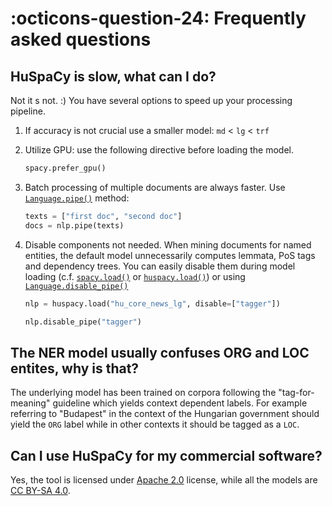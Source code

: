# :octicons-question-24: Frequently asked questions

## HuSpaCy is slow, what can I do?

Not it s not. :) You have several options to speed up your processing pipeline.

1. If accuracy is not crucial use a smaller model: `md` < `lg` < `trf`
2. Utilize GPU: use the following directive before loading the model.
    ```python
    spacy.prefer_gpu()
    ```
3. Batch processing of multiple documents are always faster. Use [`Language.pipe()`](https://spacy.io/api/language#pipe) method:
    ```python
    texts = ["first doc", "second doc"]
    docs = nlp.pipe(texts)
    ```
4. Disable components not needed. When mining documents for named entities, the default model unnecessarily computes lemmata, PoS tags and dependency trees. You can easily disable them during model loading (c.f. [`spacy.load()`](https://spacy.io/api/top-level/#spacy.load) or [`huspacy.load()`](/reference/huspacy/__init__/#huspacy.load)) or using [`Language.disable_pipe()`](https://spacy.io/api/language/#disable_pipe) 
    ```python
    nlp = huspacy.load("hu_core_news_lg", disable=["tagger"])
    ```
   
    ```python
    nlp.disable_pipe("tagger")
    ```
   
## The NER model usually confuses ORG and LOC entites, why is that?

The underlying model has been trained on corpora following the "tag-for-meaning" guideline which yields context dependent labels. For example referring to "Budapest" in the context of the Hungarian government should yield the `ORG` label while in other contexts it should be tagged as a `LOC`.

## Can I use HuSpaCy for my commercial software?

Yes, the tool is licensed under [Apache 2.0](https://www.apache.org/licenses/LICENSE-2.0) license, while all the models are [CC BY-SA 4.0](https://creativecommons.org/licenses/by-sa/4.0/).